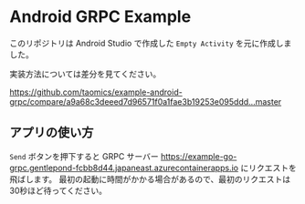 # Android GRPC Example

このリポジトリは Android Studio で作成した `Empty Activity` を元に作成しました。

実装方法については差分を見てください。

https://github.com/taomics/example-android-grpc/compare/a9a68c3deeed7d96571f0a1fae3b19253e095ddd...master

## アプリの使い方

`Send` ボタンを押下すると GRPC サーバー https://example-go-grpc.gentlepond-fcbb8d44.japaneast.azurecontainerapps.io にリクエストを飛ばします。
最初の起動に時間がかかる場合があるので、最初のリクエストは30秒ほど待ってください。
